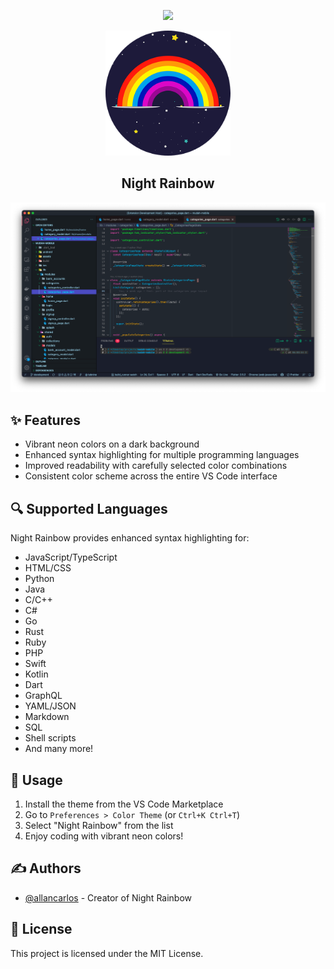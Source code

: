 <p align="center">
<a href="https://www.buymeacoffee.com/centraldatribo"><img src="https://img.buymeacoffee.com/button-api/?text=Buy me a coffee :)&emoji=&slug=centraldatribo&button_colour=BD5FFF&font_colour=ffffff&font_family=Cookie&outline_colour=000000&coffee_colour=FFDD00" /></a>
</p>

<p align="center">
	<a href="" rel="noopener">
	<img width=200px height=200px src="icons/night-rainbow-vsc-icon.png" alt="Project logo"></a>
</p>

<h2 align="center">Night Rainbow</h2>

<div align="center">
	<img src="examples/screen1.png">
</div>

## ✨ Features

- Vibrant neon colors on a dark background
- Enhanced syntax highlighting for multiple programming languages
- Improved readability with carefully selected color combinations
- Consistent color scheme across the entire VS Code interface

## 🔍 Supported Languages

Night Rainbow provides enhanced syntax highlighting for:

- JavaScript/TypeScript
- HTML/CSS
- Python
- Java
- C/C++
- C#
- Go
- Rust
- Ruby
- PHP
- Swift
- Kotlin
- Dart
- GraphQL
- YAML/JSON
- Markdown
- SQL
- Shell scripts
- And many more!

## 🎈 Usage

1. Install the theme from the VS Code Marketplace
2. Go to `Preferences > Color Theme` (or `Ctrl+K Ctrl+T`)
3. Select "Night Rainbow" from the list
4. Enjoy coding with vibrant neon colors!

## ✍️ Authors

- [@allancarlos](https://www.linkedin.com/in/allancarlos/) - Creator of Night Rainbow

## 📝 License

This project is licensed under the MIT License.
